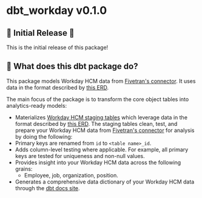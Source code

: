 # dbt_workday v0.1.0

## 🎉 Initial Release 🎉
This is the initial release of this package!

## 📣 What does this dbt package do?
This package models Workday HCM data from [Fivetran's connector](https://fivetran.com/docs/applications/workday-hcm). It uses data in the format described by [this ERD](https://fivetran.com/docs/applications/workday-hcm#schemainformation).

The main focus of the package is to transform the core object tables into analytics-ready models:
<!--section="workday_model"-->
  - Materializes [Workday HCM staging tables](https://fivetran.github.io/dbt_workday/#!/overview/workday/models/?g_v=1) which leverage data in the format described by [this ERD](https://fivetran.com/docs/applications/workday-hcm/#schemainformation). The staging tables clean, test, and prepare your Workday HCM data from [Fivetran's connector](https://fivetran.com/docs/applications/workday-hcm) for analysis by doing the following:
  - Primary keys are renamed from `id` to `<table name>_id`. 
  - Adds column-level testing where applicable. For example, all primary keys are tested for uniqueness and non-null values.
  - Provides insight into your Workday HCM data across the following grains:
    - Employee, job, organization, position.
  - Generates a comprehensive data dictionary of your Workday HCM data through the [dbt docs site](https://fivetran.github.io/dbt_workday/).